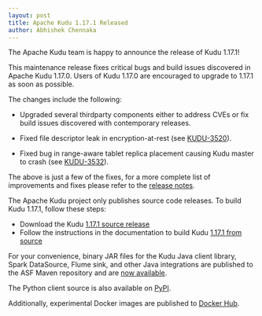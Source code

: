 ```yaml
---
layout: post
title: Apache Kudu 1.17.1 Released
author: Abhishek Chennaka
---
```


The Apache Kudu team is happy to announce the release of Kudu 1.17.1!

This maintenance release fixes critical bugs and build issues discovered in Apache
Kudu 1.17.0. Users of Kudu 1.17.0 are encouraged to upgrade to 1.17.1 as soon as
possible.

The changes include the following:

<!--more-->

* Upgraded several thirdparty components either to address CVEs or fix build
  issues discovered with contemporary releases.

* Fixed file descriptor leak in encryption-at-rest
  (see [KUDU-3520](https://issues.apache.org/jira/browse/KUDU-3520)).

* Fixed bug in range-aware tablet replica placement causing Kudu master to crash
  (see [KUDU-3532](https://issues.apache.org/jira/browse/KUDU-3532)).

The above is just a few of the fixes, for a more complete list of  improvements and
fixes please refer to the [release notes](/releases/1.17.1/docs/release_notes.html).

The Apache Kudu project only publishes source code releases. To build Kudu
1.17.1, follow these steps:

- Download the Kudu [1.17.1 source release](/releases/1.17.1)
- Follow the instructions in the documentation to build Kudu [1.17.1 from
  source](/releases/1.17.1/docs/installation.html#build_from_source)

For your convenience, binary JAR files for the Kudu Java client library, Spark
DataSource, Flume sink, and other Java integrations are published to the ASF
Maven repository and are [now
available](https://search.maven.org/search?q=g:org.apache.kudu%20AND%20v:1.17.1).

The Python client source is also available on
[PyPI](https://pypi.org/project/kudu-python/).

Additionally, experimental Docker images are published to
[Docker Hub](https://hub.docker.com/r/apache/kudu).
